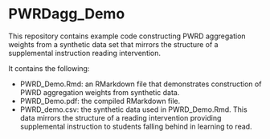 # PWRDagg_Demo
This repository contains example code constructing PWRD aggregation weights from a synthetic data set that mirrors the structure of a supplemental instruction reading intervention.

It contains the following:

  - PWRD_Demo.Rmd: an RMarkdown file that demonstrates construction of PWRD aggregation weights from synthetic data.
  - PWRD_Demo.pdf: the compiled RMarkdown file. 
  - PWRD_demo.csv: the synthetic data used in PWRD_Demo.Rmd. This data mirrors the structure of a reading intervention providing supplemental instruction to students falling behind in learning to read. 

